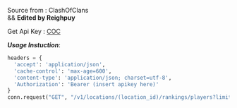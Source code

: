 Source from : ClashOfClans
<br>
 && **Edited by Reighpuy**

Get Api Key : [COC](https://developer.clashofclans.com/)

***Usage Instuction***:
```python
headers = {
  'accept': 'application/json',
  'cache-control': 'max-age=600',
  'content-type': 'application/json; charset=utf-8',
  'Authorization': 'Bearer (insert apikey here)'
}
conn.request("GET", "/v1/locations/(location_id)/rankings/players?limit=3", payload, headers)
```
